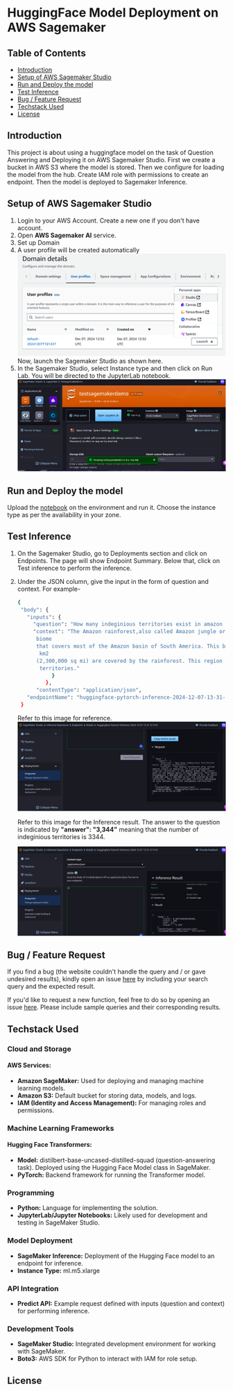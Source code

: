 # HuggingFace Model Deployment on AWS Sagemaker

## Table of Contents
 * [Introduction](#introduction)
 * [Setup of AWS Sagemaker Studio](#setup-of-aws-sagemaker-studio)
 * [Run and Deploy the model](#run-and-deploy-the-model)
 * [Test Inference](#test--inference)
 * [Bug / Feature Request](#bug---feature-request)
 * [Techstack Used](#techstack-used)
 * [License](#license)

## Introduction
  This project is about using a huggingface model on the task of Question Answering and Deploying it on AWS Sagemaker Studio. First we create a bucket in AWS S3 where the model is stored. Then we configure for loading the model from the hub. Create IAM role with permissions to create an endpoint. Then the model is deployed to Sagemaker Inference.

## Setup of AWS Sagemaker Studio
1. Login to your AWS Account. Create a new one if you don't have account.
2. Open **AWS Sagemaker AI** service.
3. Set up Domain
4. A user profile will be created automatically
    ![](launch_jupyterlab.png)
   Now, launch the Sagemaker Studio as shown here.
5. In the Sagemaker Studio, select Instance type and then click on Run Lab. You will be directed to the JupyterLab notebook.
    ![](Run_jupyterLab.png)

## Run and Deploy the model
  Upload the [notebook](hf.ipynb) on the environment and run it. Choose the instance type as per the availability in your zone.

## Test Inference
  1. On the Sagemaker Studio, go to Deployments section and click on Endpoints. The page will show Endpoint Summary. Below that, click on 
     Test inference to perform the inference.
  2. Under the JSON column, give the input in the form of question and context. For example-
     ``` bash
     {
      "body": {
        "inputs": {
          "question": "How many indeginious territories exist in amazon rainforest?",
          "context": "The Amazon rainforest,also called Amazon jungle or Amazonia, is a moist broadleaf tropical rainforest in the Amazon 
           biome 
           that covers most of the Amazon basin of South America. This basin encompasses 7,000,000 km2 (2,700,000 sq mi), of which 6,000,000 
            km2 
           (2,300,000 sq mi) are covered by the rainforest. This region includes territory belonging to nine nations and 3,344 indigenous 
            territories."
                }
              },
           "contentType": "application/json",
        "endpointName": "huggingface-pytorch-inference-2024-12-07-13-31-37-510"
      }
      ```
     Refer to this image for reference.
      ![](deploymentInference1.png) 
      
     Refer to this image for the Inference result. The answer to the question is indicated by **"answer": "3,344"** meaning that the number 
     of indeginious territories is 3344.


     ![](DeploymentInference2.png)

## Bug / Feature Request
  If you find a bug (the website couldn't handle the query and / or gave undesired results), kindly open an issue [here](https://github.com/dhanushpittala11/HuggingFaceModelDeployment_AWS_Sagemaker/issues/new) by including your search query and the expected 
   result.

  If you'd like to request a new function, feel free to do so by opening an issue [here](https://github.com/dhanushpittala11/HuggingFaceModelDeployment_AWS_Sagemaker/issues/new). Please include sample queries and their corresponding results.

## Techstack Used
  ### Cloud and Storage
   #### AWS Services:
   * **Amazon SageMaker:** Used for deploying and managing machine learning models.
   * **Amazon S3:** Default bucket for storing data, models, and logs.
   * **IAM (Identity and Access Management):** For managing roles and permissions.
  ### Machine Learning Frameworks
   #### Hugging Face Transformers:
   * **Model:** distilbert-base-uncased-distilled-squad (question-answering task). Deployed using the Hugging Face Model class in SageMaker.
   * **PyTorch:** Backend framework for running the Transformer model.
  ### Programming
   * **Python:** Language for implementing the solution.
   * **JupyterLab/Jupyter Notebooks:** Likely used for development and testing in SageMaker Studio.
  ### Model Deployment
   * **SageMaker Inference:** Deployment of the Hugging Face model to an endpoint for inference.
   * **Instance Type:** ml.m5.xlarge
  ### API Integration
   * **Predict API:** Example request defined with inputs (question and context) for performing inference.
  ### Development Tools
   * **SageMaker Studio:** Integrated development environment for working with SageMaker.
   * **Boto3:** AWS SDK for Python to interact with IAM for role setup.
## License
